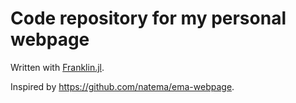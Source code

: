 # Code repository for my personal webpage

Written with [Franklin.jl](https://franklinjl.org/).

Inspired by https://github.com/natema/ema-webpage.
